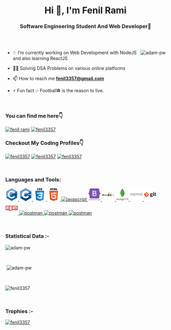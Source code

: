<h1 align="center">Hi 👋, I'm Fenil Rami</h1>
<h3 align="center">Software Engineering Student And Web Developer🚀</h3>

<br>

<br>

<p><img align="right" src="https://github.com/Adam-pw/Adam-pw/blob/main/animation_500_kxa883sd.gif" alt="adam-pw" /></p>


- ✨ I’m currently working on Web Development with NodeJS and also learning ReactJS

- 👨‍💻 Solving DSA Problems on various online platforms

- 📫 How to reach me **fenil3357@gmail.com**

- ⚡ Fun fact :- Football⚽ is the reason to live.

<br>

<h3 align="left">You can find me here👇</h3>
<p align="left">
  <a href="https://www.linkedin.com/in/fenil-rami-6a7803204/" target="blank"><img align="center"
      src="https://raw.githubusercontent.com/rahuldkjain/github-profile-readme-generator/master/src/images/icons/Social/linked-in-alt.svg"
      alt="fenil rami" height="30" width="40" /></a>
  <a href="https://twitter.com/fenil3357" target="blank"><img align="center"
      src="https://raw.githubusercontent.com/rahuldkjain/github-profile-readme-generator/master/src/images/icons/Social/twitter.svg"
      alt="fenil3357" height="30" width="40" /></a>
  
</p>

<h3 align="left">Checkout My Coding Profiles👇</h3>

<p align="left">
  
  <a href="https://leetcode.com/fenil3357/" target="blank"><img align="center"
      src="https://upload.wikimedia.org/wikipedia/commons/1/19/LeetCode_logo_black.png"
      alt="fenil3357" height="30" width="40" /></a>
  <a href="https://www.codechef.com/users/fenil3357" target="blank"><img align="center"
      src="https://github.com/pritmanvar/pritmanvar/raw/main/platforms/codechef.png?raw=true"
      alt="fenil3357" height="30" width="40" /></a>
  <a href="https://codeforces.com/profile/fenil3357" target="blank"><img align="center"
      src="https://github.com/pritmanvar/pritmanvar/raw/main/platforms/codeforces.png?raw=true"
      alt="fenil3357" height="30" width="40" /></a>
  
</p>

<br>

<h3 align="left">Languages and Tools:</h3>
<p align="left">  
 <a href="https://www.cprogramming.com/" target="_blank"
    rel="noreferrer"> <img src="https://raw.githubusercontent.com/devicons/devicon/master/icons/c/c-original.svg"
      alt="c" width="40" height="40" /> </a> 
      <a href="https://www.w3schools.com/cpp/" target="_blank" rel="noreferrer">
    <img src="https://raw.githubusercontent.com/devicons/devicon/master/icons/cplusplus/cplusplus-original.svg"
      alt="cplusplus" width="40" height="40" /> </a> <a href="https://www.w3schools.com/css/" target="_blank"
    rel="noreferrer"> <img
      src="https://raw.githubusercontent.com/devicons/devicon/master/icons/css3/css3-original-wordmark.svg" alt="css3"
      width="40" height="40" /> </a> <a href="https://www.w3.org/html/" target="_blank" rel="noreferrer"> <img
      src="https://raw.githubusercontent.com/devicons/devicon/master/icons/html5/html5-original-wordmark.svg"
      alt="html5" width="40" height="40" /> </a>
  <a href="https://developer.mozilla.org/en-US/docs/Web/JavaScript" target="_blank"
    rel="noreferrer"> <img src="https://camo.githubusercontent.com/7a2b6137fa6818b1c85f86347a6b4a75ee52681d4a190c506df972e3c5459980/68747470733a2f2f70726f66696c696e61746f722e7269736861762e6465762f736b696c6c732d6173736574732f6a6176617363726970742d6f726967696e616c2e737667"
      alt="javascript" width="40" height="40" /> </a> 
     <a href="https://getbootstrap.com" target="_blank" rel="noreferrer">
    <img src="https://raw.githubusercontent.com/devicons/devicon/master/icons/bootstrap/bootstrap-plain-wordmark.svg"
      alt="bootstrap" width="40" height="40" /> 
</a><a href="https://nodejs.org" target="_blank" rel="noreferrer"> <img
      src="https://raw.githubusercontent.com/devicons/devicon/master/icons/nodejs/nodejs-original-wordmark.svg"
      alt="nodejs" width="40" height="40" /> </a> 
      <a href="https://www.mongodb.com/" target="_blank" rel="noreferrer"> <img
      src="https://raw.githubusercontent.com/devicons/devicon/master/icons/mongodb/mongodb-original-wordmark.svg"
      alt="mongodb" width="40" height="40" /> </a> 
      <a href="http://expressjs.com/" target="_blank" rel="noreferrer"> <img
      src="https://raw.githubusercontent.com/devicons/devicon/master/icons/express/express-original-wordmark.svg"
      alt="expressJS" width="40" height="40" /> </a>
      <a href="https://git-scm.com/" target="_blank" rel="noreferrer"> <img
      src="https://raw.githubusercontent.com/devicons/devicon/master/icons/git/git-original-wordmark.svg"
      alt="git" width="40" height="40" /> </a>
  <a href="https://www.npmjs.com/" target="_blank" rel="noreferrer"> <img
      src="https://raw.githubusercontent.com/devicons/devicon/master/icons/npm/npm-original-wordmark.svg"
      alt="npm" width="40" height="40" /> </a>
  <a href="https://www.postman.com/" target="_blank" rel="noreferrer"> <img
      src="https://res.cloudinary.com/postman/image/upload/t_team_logo/v1629869194/team/2893aede23f01bfcbd2319326bc96a6ed0524eba759745ed6d73405a3a8b67a8"
      alt="postman" width="40" height="40" /> </a>
  <a href="https://www.mysql.com/" target="_blank" rel="noreferrer"> <img
      src="[https://res.cloudinary.com/postman/image/upload/t_team_logo/v1629869194/team/2893aede23f01bfcbd2319326bc96a6ed0524eba759745ed6d73405a3a8b67a8](https://1000logos.net/wp-content/uploads/2020/08/MySQL-Logo.png)"
      alt="postman" width="40" height="40" /> </a>
    <a href="https://www.postgresql.org/" target="_blank" rel="noreferrer"> <img
      src="https://upload.wikimedia.org/wikipedia/commons/2/29/Postgresql_elephant.svg"
      alt="postman" width="40" height="40" /> </a>
     </p>

<br>

<h3>Statistical Data :-</h3>
<p><img align="center"
    src="https://github-readme-stats.vercel.app/api/top-langs?username=fenil3357&show_icons=true&locale=en&layout=compact"
    alt="adam-pw" /></p>

<br>

<p>&nbsp;<img align="center" src="https://github-readme-stats.vercel.app/api?username=fenil3357&show_icons=true&locale=en"
    alt="adam-pw" /></p>

<br>

<p><img align="center" src="https://github-readme-streak-stats.herokuapp.com/?user=fenil3357" alt="fenil3357" /></p>

<br>
<h3>Trophies :-</h3>
<p align="left"> <a href="https://github.com/ryo-ma/github-profile-trophy"><img
      src="https://github-profile-trophy.vercel.app/?username=fenil3357" alt="fenil3357" /></a> </p>
